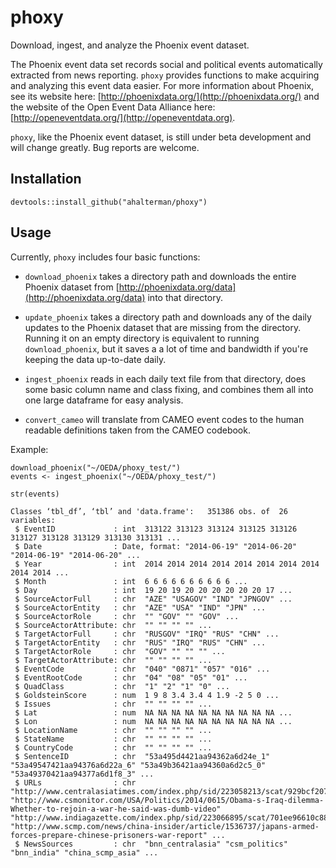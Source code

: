 phoxy
=====

Download, ingest, and analyze the Phoenix event dataset.

The Phoenix event data set records social and political events
automatically extracted from news reporting. `phoxy` provides
functions to make acquiring and analyzing this event data easier. For more
information about Phoenix, see its website here:
[http://phoenixdata.org/](http://phoenixdata.org/) and the website of the Open Event Data
Alliance here: [http://openeventdata.org/](http://openeventdata.org).

`phoxy`, like the Phoenix event dataset, is still under beta development and will
change greatly. Bug reports are welcome.

Installation
------------
`devtools::install_github("ahalterman/phoxy")`

Usage
-----

Currently, `phoxy` includes four basic functions:

* `download_phoenix` takes a directory path and downloads the entire Phoenix
  dataset from [http://phoenixdata.org/data](http://phoenixdata.org/data) into
  that directory. 

* `update_phoenix` takes a directory path and downloads any of the daily updates
   to the Phoenix dataset that are missing from the directory. Running it on an
   empty directory is equivalent to running `download_phoenix`, but it saves a
   a lot of time and bandwidth if you're keeping the data up-to-date daily.

* `ingest_phoenix` reads in each daily text file from that directory, does some
  basic column name and class fixing, and combines them all into one large
  dataframe for easy analysis. 

* `convert_cameo` will translate from CAMEO event codes to the human readable
  definitions taken from the CAMEO codebook.

Example:

```
download_phoenix("~/OEDA/phoxy_test/")
events <- ingest_phoenix("~/OEDA/phoxy_test/")

str(events)

Classes ‘tbl_df’, ‘tbl’ and 'data.frame':   351386 obs. of  26 variables:
 $ EventID             : int  313122 313123 313124 313125 313126 313127 313128 313129 313130 313131 ...
 $ Date                : Date, format: "2014-06-19" "2014-06-20" "2014-06-19" "2014-06-20" ...
 $ Year                : int  2014 2014 2014 2014 2014 2014 2014 2014 2014 2014 ...
 $ Month               : int  6 6 6 6 6 6 6 6 6 6 ...
 $ Day                 : int  19 20 19 20 20 20 20 20 20 17 ...
 $ SourceActorFull     : chr  "AZE" "USAGOV" "IND" "JPNGOV" ...
 $ SourceActorEntity   : chr  "AZE" "USA" "IND" "JPN" ...
 $ SourceActorRole     : chr  "" "GOV" "" "GOV" ...
 $ SourceActorAttribute: chr  "" "" "" "" ...
 $ TargetActorFull     : chr  "RUSGOV" "IRQ" "RUS" "CHN" ...
 $ TargetActorEntity   : chr  "RUS" "IRQ" "RUS" "CHN" ...
 $ TargetActorRole     : chr  "GOV" "" "" "" ...
 $ TargetActorAttribute: chr  "" "" "" "" ...
 $ EventCode           : chr  "040" "0871" "057" "016" ...
 $ EventRootCode       : chr  "04" "08" "05" "01" ...
 $ QuadClass           : chr  "1" "2" "1" "0" ...
 $ GoldsteinScore      : num  1 9 8 3.4 3.4 4 1.9 -2 5 0 ...
 $ Issues              : chr  "" "" "" "" ...
 $ Lat                 : num  NA NA NA NA NA NA NA NA NA NA ...
 $ Lon                 : num  NA NA NA NA NA NA NA NA NA NA ...
 $ LocationName        : chr  "" "" "" "" ...
 $ StateName           : chr  "" "" "" "" ...
 $ CountryCode         : chr  "" "" "" "" ...
 $ SentenceID          : chr  "53a495d4421aa94362a6d24e_1" "53a49547421aa94376a6d22a_6" "53a49b36421aa94360a6d2c5_0" "53a49370421aa94377a6d1f8_3" ...
 $ URLs                : chr  "http://www.centralasiatimes.com/index.php/sid/223058213/scat/929bcf2071e81801" "http://www.csmonitor.com/USA/Politics/2014/0615/Obama-s-Iraq-dilemma-Whether-to-rejoin-a-war-he-said-was-dumb-video" "http://www.indiagazette.com/index.php/sid/223066895/scat/701ee96610c884a6" "http://www.scmp.com/news/china-insider/article/1536737/japans-armed-forces-prepare-chinese-prisoners-war-report" ...
 $ NewsSources         : chr  "bnn_centralasia" "csm_politics" "bnn_india" "china_scmp_asia" ...
```

